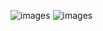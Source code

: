 ![images](https://github.com/goowild/goowild.github.io/blob/master/1.jpg)
![images](https://github.com/goowild/goowild.github.io/blob/master/2.jpg)
